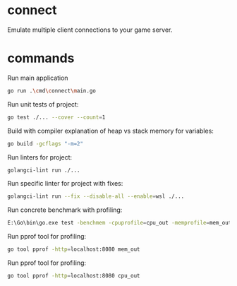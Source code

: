 <!--
SPDX-FileCopyrightText: © 2024 Melg Eight <public.melg8@gmail.com>

SPDX-License-Identifier: MIT
-->

# connect
Emulate multiple client connections to your game server.


# commands

Run main application
```bash
go run .\cmd\connect\main.go
```

Run unit tests of project:
```bash
go test ./... --cover --count=1
```

Build with compiler explanation of heap vs stack memory for variables:
```bash
go build -gcflags "-m=2"
```

Run linters for project:
```bash
golangci-lint run ./...
```

Run specific linter for project with fixes:
```bash
golangci-lint run --fix --disable-all --enable=wsl ./...
```

Run concrete benchmark with profiling:
```bash
E:\Go\bin\go.exe test -benchmem -cpuprofile=cpu_out -memprofile=mem_out  -run=^$ -bench ^BenchmarkEncryptor_Write$ github.com/melg8/connect/internal/connect/crypt
```

Run pprof tool for profiling:
```bash
go tool pprof -http=localhost:8080 mem_out
```

Run pprof tool for profiling:
```bash
go tool pprof -http=localhost:8080 cpu_out
```
